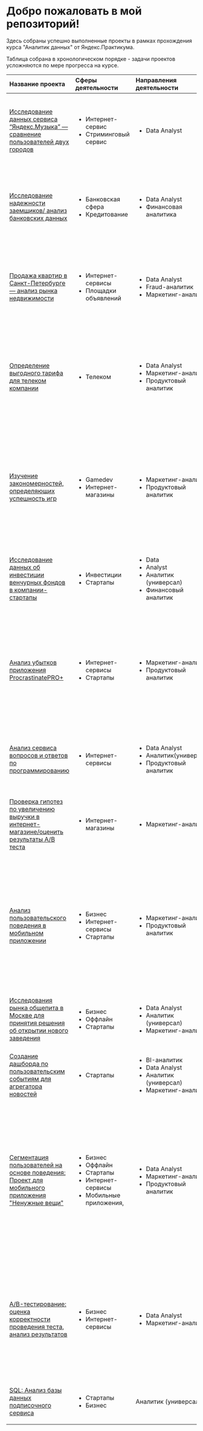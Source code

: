 # Добро пожаловать в мой репозиторий!

Здесь собраны успешно выполненные проекты в рамках прохождения курса "Аналитик данных" от Яндекс.Практикума. 

Таблица собрана в хронологическом порядке - задачи проектов усложняются по мере прогресса на курсе.

| Название проекта  | Сферы деятельности  | Направления деятельности | Навыки и инструменты | Задачи проекта | Ключевые слова |
|:------------- |:---------------| :-----------| :-------------| :-------------| :------------------|
|[Исследование данных сервиса “Яндекс.Музыка” — сравнение пользователей двух городов](https://github.com/leraish/Python_SQL_projects/tree/main/Ya_music)|<ul><li>Интернет-сервис</li><li> Стриминговый сервис|<ul><li>Data Analyst|<ul><li>Python</li><li>Pandas</li><li>предобработка данных| На реальных данных Яндекс.Музыки: проверка данных и сравнение поведения и предпочтений пользователей двух столиц — Москвы и Санкт-Петербурга|<ul><li>обработка данных</li><li>дубликаты</li><li>пропуски</li><li>логическая индексация</li><li>группировка</li><li>сортировка|
| [Исследование надежности заемщиков/ анализ банковских данных](https://github.com/leraish/Python_SQL_projects/tree/main/Bank) | <ul><li>Банковская сфера</li><li>Кредитование | <ul><li>Data Analyst</li><li>Финансовая аналитика | <ul><li>Python</li><li> Pandas,</li><li>Seaborn</li><li>предобработка данных|На основе статистики о платежеспособности клиентов исследовать влияет ли семейное положение, количество детей, уровень дохода и цели займа на факт возврата кредита в срок   | <ul><li>обработка данных</li><li> дубликаты</li><li> пропуски,</li><li>категоризация</li><li>декомпозиция  |
|[Продажа квартир в Санкт-Петербурге — анализ рынка недвижимости](https://github.com/leraish/Python_SQL_projects/tree/main/Realty)|<ul><li>Интернет-сервисы</li><li>Площадки объявлений| <ul><li>Data Analyst</li><li> Fraud-аналитик</li><li> Маркетинг-аналитик| <ul><li>Python</li><li> Pandas</li><li>  Matplotlib</li><li>  предобработка данных</li><li>  исследовательский анализ данных</li><li> визуализация данных| На данных Яндекс.Недвижимость: определить рыночную стоимость объектов недвижимости, типичные параметры квартир и зависимость стоимости от этих параметров|<ul><li>обработка данных</li><li> histogram </li><li> boxplot</li><li> scatterplot</li><li> категоризация</li><li> фрод-мониторинг</li><li>  корреляция|
|[Определение выгодного тарифа для телеком компании](https://github.com/leraish/Python_SQL_projects/tree/main/Telecom)|<ul><li>Телеком|<ul><li>Data Analyst</li><li>Маркетинг-аналитик</li><li>Продуктовый аналитик|<ul><li>Python</li><li>Pandas</li><li>Matplotlib</li><li> Seaborn, </li><li>NumPy</li><li>SciPy</li><li>описательная статистика</li><li>проверка статистических гипотез|Используя данные клиентов оператора сотовой связи, проанализировать поведение клеиентов, определить оптимальный тариф и статистически проверить гипотезы |<ul><li>обработка данных</li><li>histogram</li><li>boxplot</li><li>статистический тест</li><li>критерий Стьюдента|
|[Изучение закономерностей, определяющих успешность игр](https://github.com/leraish/Python_SQL_projects/tree/main/Gamedev)|<ul><li>Gamedev</li><li>Интернет-магазины|<ul><li>Маркетинг-аналитик</li><li>Продуктовый аналитик|<ul><li>Python</li><li>Pandas</li><li>NumPy</li><li>Matplotlib</li><li> предобработка данных</li><li>описательная статистика</li><li>исследовательский анализ данных</li><li>проверка статистических гипотез|На основании исторических данных о продажах компьютерных игр, оценок пользователей и экспертов, жанров и платформ, выявить закономерности, определяющие успешность игры. Выявить перспективные платформы и жанры для каждого представленного региона |<ul><li>обработка данных</li><li>histogram</li><li>boxplot</li><li>piechart</li><li> статистический тест</li><li>критерий Стьюдента |
|[Исследование данных об инвестиции венчурных фондов в компании-стартапы](https://github.com/leraish/Python_SQL_projects/tree/main/SQL_basic)|<ul><li>Инвестиции</li><li>Стартапы|<ul><li>Data</li><li>Analyst</li><li>Аналитик (универсал)</li><li>Финансовый аналитик|<ul><li>PostgreSQL</li><li>SQL|Произвести различные выгрузки данных венчурных фондов с помощью SQL|<ul><li>обработка данных</li><li>выгрузка данных</li><li>SQL|
|[Анализ убытков приложения ProcrastinatePRO+](https://github.com/leraish/Python_SQL_projects/tree/main/Digital_marketing)|<ul><li>Интернет-сервисы</li><li>Стартапы|<ul><li>Маркетинг-аналитик</li><li>Продуктовый аналитик|<ul><li>Matplotlib</li><li>Pandas</li><li>Python</li><li>Seaborn</li><li>когортный анализ</li><li>продуктовые метрики</li><li>юнит-экономика|Задача для маркетингового аналитика развлекательного приложения Procrastinate Pro+. Несмотря на огромные вложения в рекламу, последние несколько месяцев компания терпит убытки. Ваша задача — разобраться в причинах и помочь компании выйти в плюс.| <ul><li>обработка данных</li><li>статистический тест</li><li>LTV</li><li>CAC</li><li>когортный анализ|
|[Анализ сервиса вопросов и ответов по программированию](https://github.com/leraish/Python_SQL_projects/tree/main/SQL_advanced)|<ul><li>Интернет-сервисы|<ul><li>Data Analyst</li><li>Аналитик(универсал)</li><li>Продуктовый аналитик|<ul><li>PostgreSQL</li><li>SQL|С помощью SQL посчитаете и визуализируете ключевые метрики сервис-системы вопросов и ответов о программировании.|<ul><li>обработка данных</li><li>выгрузка данных</li><li>SQL|
|[Проверка гипотез по увеличению выручки в интернет-магазине/оценить результаты A/B теста](https://github.com/leraish/Python_SQL_projects/tree/main/Online_store_AB_test)|<ul><li>Интернет-магазины|<ul><li>Маркетинг-аналитик|<ul><li>A/B-тестирование</li><li>Matplotlib</li><li>Pandas</li><li>Python</li><li>SciPy</li><li>проверка статистических гипотез|Используя данные интернет-магазина приоритезировать гипотезы, произвести оценку результатов A/B-тестирования различными методами|<ul><li> A/B-тест</li><li>статистический тест</li><li>фреймворки RICE, ICE|
|[Анализ пользовательского поведения в мобильном приложении](https://github.com/leraish/Python_SQL_projects/tree/main/Mobile_app_AB_test)|<ul><li>Бизнес</li><li>Интернет-сервисы</li><li>Стартапы|<ul><li>Маркетинг-аналитик</li><li>Продуктовый аналитик|<ul><li>A/B-тестирование</li><li>Matplotlib</li><li>Pandas<</li><li>Plotly</li><li>Python</li><li>Seaborn</li><li>визуализация данных</li><li>проверка статистических гипотез</li><li>продуктовые метрики</li><li>событийная аналитика|На основе данных использования мобильного приложения для продажи продуктов питания проанализировать воронку продаж, а также оценить результаты A/A/B-тестирования |<ul><li>A/B-тест</li><li>визуализация</li><li>статистический тест|
|[Исследования рынка общепита в Москве для принятия решения об открытии нового заведения](https://github.com/leraish/Python_SQL_projects/tree/main/Restaurants)|<ul><li>Бизнес</li><li>Оффлайн</li><li>Стартапы|<ul><li>Data Analyst</li><li>Аналитик (универсал)</li><li>Маркетинг-аналитик|<ul><li>Pandas</li><li>Plotly</li><li>Python</li><li>Seaborn<</li><li>визуализация данных|Исследование рынка общественного питания на основе открытых данных, подготовка презентации.|<ul><li>обработка данных</li><li>визуализация данных</li><li>создание презентаций|
|[Создание дашборда по пользовательским событиям для агрегатора новостей](https://github.com/leraish/Python_SQL_projects/tree/main/Dzen_dashboard)|<ul><li>Стартапы|<ul><li>BI-аналитик</li><li>Data Analyst</li><li>Аналитик (универсал)</li><li>Маркетинг-аналитик|<ul><li>Tableau</li><li>построение дашбордов</li><li>продуктовые метрики|Для автоматизации работы менеджеров необходимо создать дашборд, отвечающий на регулярно возникающие вопросы|<ul><li>дашборд</li><li>визуализация данных</li><li>Tableau|
|[Сегментация пользователей на основе поведения: Проект для мобильного приложения "Ненужные вещи" ](https://github.com/leraish/Python_SQL_projects/tree/main/Final_mob_app)|<ul><li>Бизнес</li><li>Оффлайн</li><li>Стартапы</li><li> Интернет-сервисы</li><li> Мобильные приложения,|<ul><li>Data Analyst</li><li>Маркетинг-аналитик</li><li>Продуктовый аналитик|<ul><li>Python</li><li>Pandas</li><li>Scipy</li><li>Seaborn</li><li>Plotly</li><li>Matplotlib</li><li>сегмантация пользователей</li><li>когортный анализ</li><li>воронки и маркетинговые метрики</li><li>выделение сессий</li><li>визуалиция</li><li>проверка гипотез</li><li>статистические тесты</li><li>Tableau</li><li> презентации|Команда приложения "Ненужные вещи" хочет проанализировать поведение своих пользователей для дальнейшей адаптации приложения.| <ul><li>обработка данных</li><li>сегмантация</li><li>маркетинговые метрики</li><li>статистический анализ</li><li>A/B-тест</li><li>дашборд</li><li>презентации||
|[A/B-тестирование: оценка корректности проведения теста, анализ результатов](https://github.com/leraish/Python_SQL_projects/tree/main/Final_AB_test)|<ul><li>Бизнес</li><li>Интернет-сервисы|<ul><li>Data Analyst </li><li>Маркетинг-аналитик|<ul><li>Python</li><li>Pandas</li><li>SciPy</li><li>Plotly</li><li>Matplotlib</li><li>оценка корректности теста </li><li>статистические тесты</li><li>оценка групп теста</li><li>кумулятивные метрики</li><li>когортный анализ| Необходимо проанализировать А/В-тестирование: оценка корректности проведения теста, проверка долей z-критерием Ожидаемый эффект эксперимента: за 14 дней с момента регистрации пользователи покажут улучшение каждой метрики не менее, чем на 10%|<ul><li>A/B-тест</li><li> оценка корректности теста </li><li>визуализация </li><li>собственные функции||
|[SQL: Анализ базы данных подписочного сервиса](https://github.com/leraish/Python_SQL_projects/tree/2fb8a2ce1d1e75da2b673e8bc06d0317177a5806/SQL_with_connecting)|<ul><li>Стартапы </li><li>Бизнес|Аналитик (универсал)|<ul><li>подключение к БД </li><li> sqlalchemy </li><li>SQL </li><li>PostgreSQL|Необходимо подключиться к БД подписочного сервиса и выполнить SQL-запросы|<ul><li>SQL||


